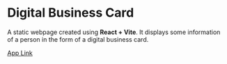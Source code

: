# Digital Business Card

A static webpage created using **React + Vite**.
It displays some information of a person in the form of a digital business card.

[App Link](#)
